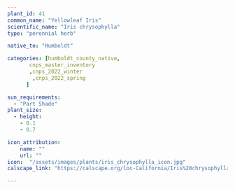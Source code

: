 ```yaml
---
plant_id: 41
common_name: "Yellowleaf Iris"
scientific_name: "Iris chrysophylla"
type: "perennial herb"

native_to: "Humboldt"

categories: [humboldt_county_native,
       cnps_master_inventory
       ,cnps_2022_winter
        ,cnps_2022_spring
      ]

sun_requirements:
  - "Part Shade"
plant_size:
  - height: 
    - 0.1
    - 0.7

icon_attribution: 
    name: ""
    url: ""
icon:  "/assets/images/plants/iris_chrysophylla_icon.jpg"
calscape_link: "https://calscape.org/loc-California/Iris%20chrysophylla(%20)"

---
```



